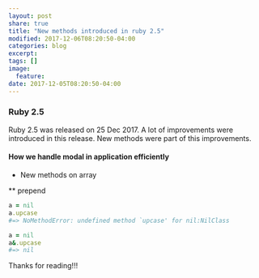 ```yaml
---
layout: post
share: true
title: "New methods introduced in ruby 2.5"
modified: 2017-12-06T08:20:50-04:00
categories: blog
excerpt:
tags: []
image:
  feature:
date: 2017-12-05T08:20:50-04:00
---
```


### Ruby 2.5
Ruby 2.5 was released on 25 Dec 2017. A lot of improvements were introduced in this release. 
New methods were part of this improvements.

#### How we handle modal in application efficiently

* New methods on array

** prepend

```ruby
a = nil
a.upcase
#=> NoMethodError: undefined method `upcase' for nil:NilClass

a = nil
a&.upcase
#=> nil
```

Thanks for reading!!!
